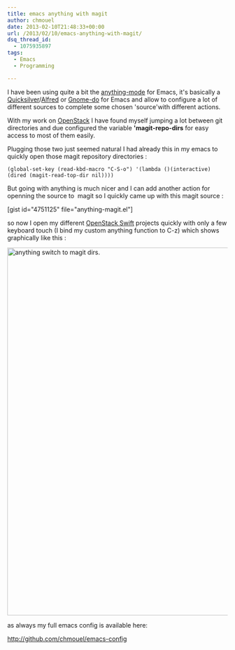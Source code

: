 ```yaml
---
title: emacs anything with magit
author: chmouel
date: 2013-02-10T21:48:33+00:00
url: /2013/02/10/emacs-anything-with-magit/
dsq_thread_id:
  - 1075935897
tags:
  - Emacs
  - Programming

---
```

I have been using quite a bit the [anything-mode][1] for Emacs, it's basically a [Quicksilver][2]/[Alfred][3] or [Gnome-do][4] for Emacs and allow to configure a lot of different sources to complete some chosen 'source'with different actions.

With my work on [OpenStack][5] I have found myself jumping a lot between git directories and due configured the variable **'magit-repo-dirs** for easy access to most of them easily.

Plugging those two just seemed natural I had already this in my emacs to quickly open those magit repository directories :


```&quot;lisp
(global-set-key (read-kbd-macro "C-S-o") '(lambda ()(interactive) (dired (magit-read-top-dir nil))))
```


But going with anything is much nicer and I can add another action for openning the source to  magit so I quickly came up with this magit source :

[gist id="4751125" file="anything-magit.el"]

so now I open my different [OpenStack Swift][6] projects quickly with only a few keyboard touch (I bind my custom anything function to C-z) which shows graphically like this :

[<img loading="lazy" class="aligncenter size-full wp-image-586" alt="anything switch to magit dirs." src="/wp-content/uploads/2013/02/Screen-Shot-2013-02-10-at-22.18.56.png" width="1091" height="840" srcset="https://blog.chmouel.com/wp-content/uploads/2013/02/Screen-Shot-2013-02-10-at-22.18.56.png 1091w, https://blog.chmouel.com/wp-content/uploads/2013/02/Screen-Shot-2013-02-10-at-22.18.56-300x230.png 300w, https://blog.chmouel.com/wp-content/uploads/2013/02/Screen-Shot-2013-02-10-at-22.18.56-1024x788.png 1024w" sizes="(max-width: 1091px) 100vw, 1091px" />][7]

as always my full emacs config is available here:

<http://github.com/chmouel/emacs-config>

 [1]: http://www.emacswiki.org/emacs/Anything
 [2]: http://qsapp.com/ "Quicksilver"
 [3]: www.alfredapp.com
 [4]: http://do.cooperteam.net/ "Gnome-do"
 [5]: http://openstack.org
 [6]: http://swift.openstack.org/
 [7]: /wp-content/uploads/2013/02/Screen-Shot-2013-02-10-at-22.18.56.png